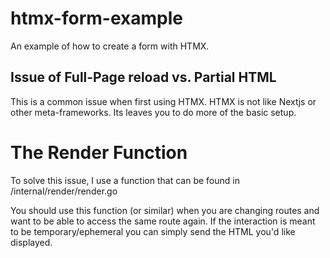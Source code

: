 # htmx-form-example
An example of how to create a form with HTMX.

## Issue of Full-Page reload vs. Partial HTML

This is a common issue when first using HTMX. HTMX is not like Nextjs or other meta-frameworks. Its leaves you to do more of the basic setup. 

# The Render Function
To solve this issue, I use a function that can be found in /internal/render/render.go

You should use this function (or similar) when you are changing routes and want to be able to access the same route again. If the interaction is meant to be temporary/ephemeral you can simply send the HTML you'd like displayed.


